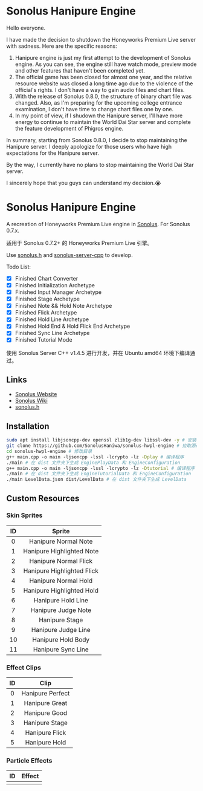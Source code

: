 # Sonolus Hanipure Engine

Hello everyone. 

I have made the decision to shutdown the Honeyworks Premium Live server with sadness. Here are the specific reasons:

1. Hanipure engine is just my first attempt to the development of Sonolus engine. As you can see, the engine still have watch mode, preview mode and other features that haven't been completed yet.
2. The official game has been closed for almost one year, and the relative resource website was closed a long time ago due to the violence of the official's rights. I don't have a way to gain audio files and chart files.
3. With the release of Sonolus 0.8.0, the structure of binary chart file was changed. Also, as I'm preparing for the upcoming college entrance examination, I don't have time to change chart files one by one.
4. In my point of view, if I shudown the Hanipure server, I'll have more energy to continue to maintain the World Dai Star server and complete the feature development of Phigros engine.

In summary, starting from Sonolus 0.8.0, I decide to stop maintaining the Hanipure server. I deeply apologize for those users who have high expectations for the Hanipure server.

By the way, I currently have no plans to stop maintaining the World Dai Star server.

I sincerely hope that you guys can understand my decision.😭

# Sonolus Hanipure Engine

A recreation of Honeyworks Premium Live engine in [Sonolus](https://sonolus.com). For Sonolus 0.7.x.

适用于 Sonolus 0.7.2+ 的 Honeyworks Premium Live 引擎。

Use [sonolus.h](https://github.com/SonolusHaniwa/sonolus.h) and [sonolus-server-cpp](https://github.com/SonolusHaniwa/sonolus-server-cpp) to develop.

Todo List:

- [x] Finished Chart Converter
- [x] Finished Initialization Archetype
- [x] Finished Input Manager Archetype
- [x] Finished Stage Archetype
- [x] Finished Note && Hold Note Archetype
- [x] Finished Flick Archetype
- [x] Finished Hold Line Archetype
- [x] Finished Hold End & Hold Flick End Archetype
- [x] Finished Sync Line Archetype
- [x] Finished Tutorial Mode

使用 Sonolus Server C++ v1.4.5 进行开发，并在 Ubuntu amd64 环境下编译通过。

## Links

- [Sonolus Website](https://sonolus.com) 
- [Sonolus Wiki](https://github.com/NonSpicyBurrito/sonolus-wiki)
- [sonolus.h](https://github.com/SonolusHaniwa/sonolus.h)

## Installation

```bash
sudo apt install libjsoncpp-dev openssl zlib1g-dev libssl-dev -y # 安装环境依赖
git clone https://github.com/SonolusHaniwa/sonolus-hwpl-engine # 拉取源码
cd sonolus-hwpl-engine # 修改目录
g++ main.cpp -o main -ljsoncpp -lssl -lcrypto -lz -Dplay # 编译程序
./main # 在 dist 文件夹下生成 EnginePlayData 和 EngineConfiguration
g++ main.cpp -o main -ljsoncpp -lssl -lcrypto -lz -Dtutorial # 编译程序
./main # 在 dist 文件夹下生成 EngineTutorialData 和 EngineConfiguration
./main LevelData.json dist/LevelData # 在 dist 文件夹下生成 LevelData
```

## Custom Resources

### Skin Sprites

|ID|Sprite| 
|:-:|:-:|
|0|Hanipure Normal Note|
|1|Hanipure Highlighted Note|
|2|Hanipure Normal Flick|
|3|Hanipure Highlighted Flick|
|4|Hanipure Normal Hold|
|5|Hanipure Highlighted Hold|
|6|Hanipure Hold Line|
|7|Hanipure Judge Note|
|8|Hanipure Stage|
|9|Hanipure Judge Line|
|10|Hanipure Hold Body|
|11|Hanipure Sync Line|

### Effect Clips

|ID|Clip|
|:-:|:-:|
|0|Hanipure Perfect|
|1|Hanipure Great|
|2|Hanipure Good|
|3|Hanipure Stage|
|4|Hanipure Flick|
|5|Hanipure Hold|

### Particle Effects

|ID|Effect|
|:-:|:-:|
|||

